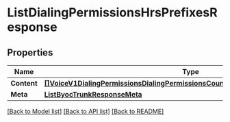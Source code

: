 # ListDialingPermissionsHrsPrefixesResponse

## Properties

Name | Type | Description | Notes
------------ | ------------- | ------------- | -------------
**Content** | [**[]VoiceV1DialingPermissionsDialingPermissionsCountryDialingPermissionsHrsPrefixes**](voice.v1.dialing_permissions.dialing_permissions_country.dialing_permissions_hrs_prefixes.md) |  | [optional] 
**Meta** | [**ListByocTrunkResponseMeta**](ListByocTrunkResponse_meta.md) |  | [optional] 

[[Back to Model list]](../README.md#documentation-for-models) [[Back to API list]](../README.md#documentation-for-api-endpoints) [[Back to README]](../README.md)


